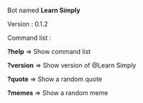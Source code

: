 Bot named **Learn Simply**

Version : 0.1.2

Command list : 

**?help** => Show command list

**?version** => Show version of @Learn Simply

**?quote** => Show a random quote

**?memes** => Show a random meme
